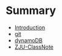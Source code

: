 # Summary

* [Introduction](README.md)
* [git](git.md)
* [dynamoDB](dynamodb.md)
* [ZJU-ClassNote](zju-classnote.md)

